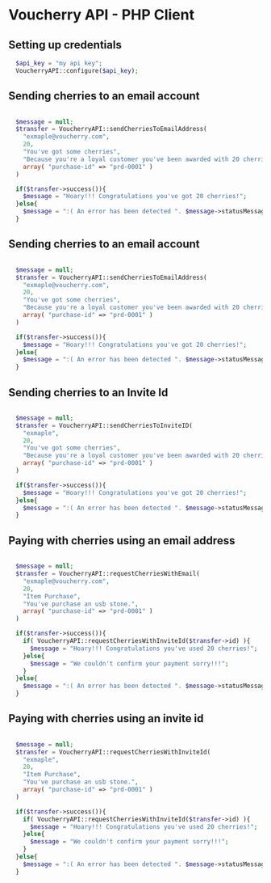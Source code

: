 Voucherry API - PHP Client
==========================



Setting up credentials
----------------------


```php
  $api_key = "my api key";
  VoucherryAPI::configure($api_key);
```

Sending cherries to an email account
------------------------------------

```php

  $message = null;
  $transfer = VoucherryAPI::sendCherriesToEmailAddress(
    "exmaple@voucherry.com",
    20,
    "You've got some cherries",
    "Because you're a loyal customer you've been awarded with 20 cherries.",
    array( "purchase-id" => "prd-0001" )
  )

  if($transfer->success()){
    $message = "Hoary!!! Congratulations you've got 20 cherries!";
  }else{
    $message = ":( An error has been detected ". $message->statusMessage;
  }

```


Sending cherries to an email account
------------------------------------

```php

  $message = null;
  $transfer = VoucherryAPI::sendCherriesToEmailAddress(
    "exmaple@voucherry.com",
    20,
    "You've got some cherries",
    "Because you're a loyal customer you've been awarded with 20 cherries.",
    array( "purchase-id" => "prd-0001" )
  )

  if($transfer->success()){
    $message = "Hoary!!! Congratulations you've got 20 cherries!";
  }else{
    $message = ":( An error has been detected ". $message->statusMessage;
  }

```
Sending cherries to an Invite Id
------------------------------------

```php

  $message = null;
  $transfer = VoucherryAPI::sendCherriesToInviteID(
    "exmaple",
    20,
    "You've got some cherries",
    "Because you're a loyal customer you've been awarded with 20 cherries.",
    array( "purchase-id" => "prd-0001" )
  )

  if($transfer->success()){
    $message = "Hoary!!! Congratulations you've got 20 cherries!";
  }else{
    $message = ":( An error has been detected ". $message->statusMessage;
  }

```


Paying with cherries using an email address
-------------------------------------------

```php

  $message = null;
  $transfer = VoucherryAPI::requestCherriesWithEmail(
    "exmaple@voucherry.com",
    20,
    "Item Purchase",
    "You've purchase an usb stone.",
    array( "purchase-id" => "prd-0001" )
  )

  if($transfer->success()){
    if( VoucherryAPI::requestCherriesWithInviteId($transfer->id) ){
      $message = "Hoary!!! Congratulations you've used 20 cherries!";
    }else{
      $message = "We couldn't confirm your payment sorry!!!";
    }
  }else{
    $message = ":( An error has been detected ". $message->statusMessage;
  }

```

Paying with cherries using an invite id
---------------------------------------

```php

  $message = null;
  $transfer = VoucherryAPI::requestCherriesWithInviteId(
    "exmaple",
    20,
    "Item Purchase",
    "You've purchase an usb stone.",
    array( "purchase-id" => "prd-0001" )
  )

  if($transfer->success()){
    if( VoucherryAPI::requestCherriesWithInviteId($transfer->id) ){
      $message = "Hoary!!! Congratulations you've used 20 cherries!";
    }else{
      $message = "We couldn't confirm your payment sorry!!!";
    }
  }else{
    $message = ":( An error has been detected ". $message->statusMessage;
  }

```
